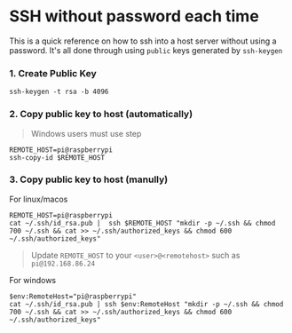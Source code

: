 # SSH without password each time
This is a quick reference on how to ssh into a host server without using a password. It's all done through using `public` keys generated by `ssh-keygen` 

### 1. Create Public Key
```
ssh-keygen -t rsa -b 4096
```

### 2. Copy public key to host (automatically)
> Windows users must use step 
```
REMOTE_HOST=pi@raspberrypi
ssh-copy-id $REMOTE_HOST
```

### 3. Copy public key to host (manully)
For linux/macos
```
REMOTE_HOST=pi@raspberrypi
cat ~/.ssh/id_rsa.pub |  ssh $REMOTE_HOST "mkdir -p ~/.ssh && chmod 700 ~/.ssh && cat >> ~/.ssh/authorized_keys && chmod 600 ~/.ssh/authorized_keys"
```
> Update `REMOTE_HOST` to your `<user>@<remotehost>` such as `pi@192.168.86.24`

For windows
```
$env:RemoteHost="pi@raspberrypi"
cat ~/.ssh/id_rsa.pub | ssh $env:RemoteHost "mkdir -p ~/.ssh && chmod 700 ~/.ssh && cat >> ~/.ssh/authorized_keys && chmod 600 ~/.ssh/authorized_keys"
```